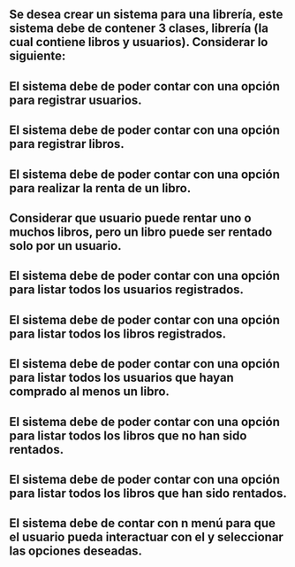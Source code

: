 ## Se desea crear un sistema para una librería, este sistema debe de contener 3 clases, librería (la cual contiene libros y usuarios).  Considerar lo siguiente:

## El sistema debe de poder contar con una opción para registrar usuarios.
## El sistema debe de poder contar con una opción para registrar libros.
## El sistema debe de poder contar con una opción para realizar la renta de un libro.
## Considerar que usuario puede rentar uno o muchos libros, pero un libro puede ser rentado solo por un usuario.
## El sistema debe de poder contar con una opción para listar todos los usuarios registrados.
## El sistema debe de poder contar con una opción para listar todos los libros registrados.
## El sistema debe de poder contar con una opción para listar todos los usuarios que hayan comprado al menos un libro.
## El sistema debe de poder contar con una opción para listar todos los libros que no han sido rentados.
## El sistema debe de poder contar con una opción para listar todos los libros que han sido rentados.
## El sistema debe de contar con n menú para que el usuario pueda interactuar con el y seleccionar las opciones deseadas.